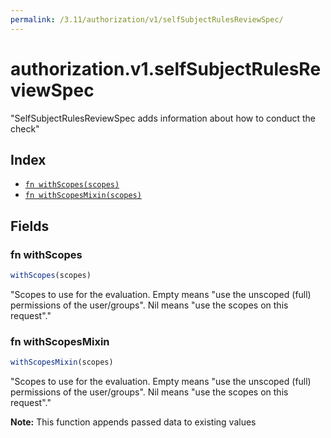 ```yaml
---
permalink: /3.11/authorization/v1/selfSubjectRulesReviewSpec/
---
```


# authorization.v1.selfSubjectRulesReviewSpec

"SelfSubjectRulesReviewSpec adds information about how to conduct the check"

## Index

* [`fn withScopes(scopes)`](#fn-withscopes)
* [`fn withScopesMixin(scopes)`](#fn-withscopesmixin)

## Fields

### fn withScopes

```ts
withScopes(scopes)
```

"Scopes to use for the evaluation.  Empty means \"use the unscoped (full) permissions of the user/groups\". Nil means \"use the scopes on this request\"."

### fn withScopesMixin

```ts
withScopesMixin(scopes)
```

"Scopes to use for the evaluation.  Empty means \"use the unscoped (full) permissions of the user/groups\". Nil means \"use the scopes on this request\"."

**Note:** This function appends passed data to existing values